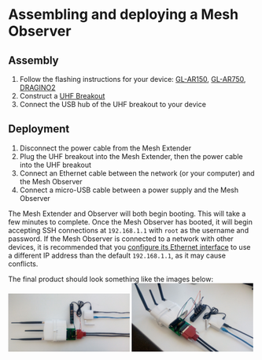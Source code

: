 # Assembling and deploying a Mesh Observer
## Assembly
1. Follow the flashing instructions for your device: [GL-AR150](../firmware/ar150-flash-process.md), [GL-AR750](../firmware/ar750-flash-process.md), [DRAGINO2](../firmware/dragino-flash-process.md)
2. Construct a [UHF Breakout](uhf-breakout.md)
3. Connect the USB hub of the UHF breakout to your device

## Deployment
1. Disconnect the power cable from the Mesh Extender
2. Plug the UHF breakout into the Mesh Extender, then the power cable into the UHF breakout
3. Connect an Ethernet cable between the network (or your computer) and the Mesh Observer
4. Connect a micro-USB cable between a power supply and the Mesh Observer

The Mesh Extender and Observer will both begin booting. This will take a few minutes to complete.
Once the Mesh Observer has booted, it will begin accepting SSH connections at `192.168.1.1` with `root` as the username and password.
If the Mesh Observer is connected to a network with other devices, it is recommended that you [configure its Ethernet interface](../../mesh-extender/software/network-configuration.md) to use a different IP address than the default `192.168.1.1`, as it may cause conflicts.

The final product should look something like the images below:  
<img src="../images/mesh-observer-build/observer-setup.jpg" width="49%"></img>
<img src="../images/mesh-observer-build/observer-setup-angled.jpg" width="49%"></img>